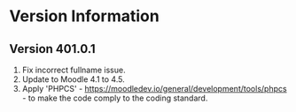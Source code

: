 Version Information
===================

Version 401.0.1
----------------------------
1. Fix incorrect fullname issue.
2. Update to Moodle 4.1 to 4.5.
3. Apply 'PHPCS' - https://moodledev.io/general/development/tools/phpcs - to make the code comply to the
   coding standard.
